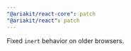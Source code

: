 ```yaml
---
"@ariakit/react-core": patch
"@ariakit/react": patch
---
```


Fixed `inert` behavior on older browsers.
